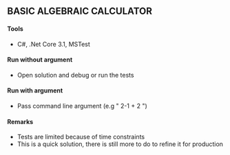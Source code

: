 ## BASIC ALGEBRAIC CALCULATOR

#### Tools
- C#, .Net Core 3.1, MSTest

#### Run without argument
- Open solution and debug or run the tests

#### Run with argument
- Pass command line argument (e.g " 2-1 + 2 ")


#### Remarks
- Tests are limited because of time constraints
- This is a quick solution, there is still more to do to refine it for production

